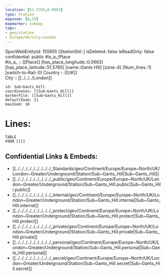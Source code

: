 ```yaml
---
location: [51.5765,0.0663] 
type: Station 
mapzoom: [8,15] 
mapmarker: subway 
tags:
- geo/station
- Europe/UK/City~London
---
```

SpocWebEntityId: 155955
[StationSId::] 
isDeleted: false
isReadOnly: false
confidential: public
#is_a_/Place  
#is_a_ :: [[Place]] 
[has_place_longitude::0.0663] 
[has_place_latitude::51.5765] 
[name::Gants Hill] 
[zone::4] 
[Num_lines::1] 
[switch-to-Rail::0] 
Country :: [[UK]]  
City :: [[../../../London]]  


```leaflet
id: Sub~Gants_Hill
coordinates: [[Sub~Gants_Hill]] 
markerFile: [[Sub~Gants_Hill]] 
defaultZoom: 11 
maxZoom: 18
```


# Lines: 
```dataview
TABLE 
FROM [[]] 
```

## Confidential Links & Embeds: 
- [[../../../../../../../../../_Standards/geo/Continent/Europe/Europe~North/UK/London~Greater/Underground/Station/Sub~Gants_Hill|Sub~Gants_Hill]] 
- [[../../../../../../../../../_public/geo/Continent/Europe/Europe~North/UK/London~Greater/Underground/Station/Sub~Gants_Hill.public|Sub~Gants_Hill.public]] 
- [[../../../../../../../../../_internal/geo/Continent/Europe/Europe~North/UK/London~Greater/Underground/Station/Sub~Gants_Hill.internal|Sub~Gants_Hill.internal]] 
- [[../../../../../../../../../_protect/geo/Continent/Europe/Europe~North/UK/London~Greater/Underground/Station/Sub~Gants_Hill.protect|Sub~Gants_Hill.protect]] 
- [[../../../../../../../../../_private/geo/Continent/Europe/Europe~North/UK/London~Greater/Underground/Station/Sub~Gants_Hill.private|Sub~Gants_Hill.private]] 
- [[../../../../../../../../../_personal/geo/Continent/Europe/Europe~North/UK/London~Greater/Underground/Station/Sub~Gants_Hill.personal|Sub~Gants_Hill.personal]] 
- [[../../../../../../../../../_secret/geo/Continent/Europe/Europe~North/UK/London~Greater/Underground/Station/Sub~Gants_Hill.secret|Sub~Gants_Hill.secret]] 
